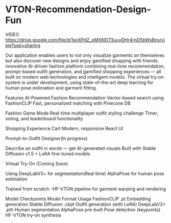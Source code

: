 # VTON-Recommendation-Design-Fun
VIDEO
https://drive.google.com/file/d/1snXPdZ_eMX6ID73uuyDHr4rnD5bWsBnv/view?usp=sharing

Our application enables users to not only visualize garments on themselves but also discover new designs and enjoy gamified shopping with friends.
innovative AI-driven fashion platform combining real-time recommendation, prompt-based outfit generation, and gamified shopping experiences — all built on modern web technologies and intelligent models. The virtual try-on system is under development, using state-of-the-art deep learning for human pose estimation and garment fitting.

 Features
AI-Powered Fashion Recommendation
Vector-based search using FashionCLIP
Fast, personalized matching with Pinecone DB

Fashion Game Mode
Real-time multiplayer outfit styling challenge
Timer, voting, and leaderboard functionality

Shopping Experience
Cart
Modern, responsive React UI

Prompt-to-Outfit Designer(In progress)

Describe an outfit in words — get AI-generated visuals
Built with Stable Diffusion v1.5 + LoRA fine-tuned models

Virtual Try-On (Coming Soon)

Using DeepLabV3+ for segmentation(Real time)
AlphaPose for human pose estimation

Trained from scratch -HF-VTON pipeline for garment warping and rendering


Model Checkpoints
Model	Format	Usage
FashionCLIP	.pt	Embedding generation
Stable Diffusion	.ckpt	Outfit generation (with LoRA)
DeepLabV3+	.pth	Human segmentation
AlphaPose	pre-built	Pose detection (keypoints)
HF-VTON	 try-on synthesis
